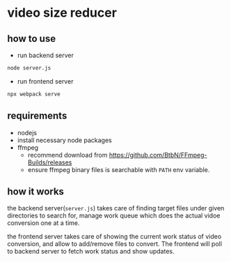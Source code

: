 # video size reducer

## how to use

- run backend server
```bash
node server.js
```

- run frontend server
```bash
npx webpack serve
```

## requirements

- nodejs
- install necessary node packages
- ffmpeg
    - recommend download from https://github.com/BtbN/FFmpeg-Builds/releases
    - ensure ffmpeg binary files is searchable with `PATH` env variable.

## how it works

the backend server(`server.js`) takes care of finding target files under given directories to search for, manage work queue which does the actual vidoe conversion one at a time. 

the frontend server takes care of showing the current work status of video conversion, and allow to add/remove files to convert. The frontend will poll to backend server to fetch work status and show updates.